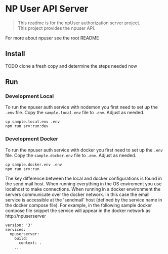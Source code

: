 # NP User API Server

> This readme is for the npUser authorization server project.  
> This project provides the npuser API.

For more about npuser see the root README

## Install

TODO clone a fresh copy and determine the steps needed now

## Run

### Development Local

To run the npuser auth service with nodemon you first need to set up the ```.env``` file.
Copy the ```sample.local.env``` file to ```.env```.  Adjust as needed.

```
cp sample.local.env .env
npm run srv:run:dev
```

### Development Docker


To run the npuser auth service with docker you first need to set up the ```.env``` file.
Copy the ```sample.docker.env``` file to ```.env```.  Adjust as needed.

```
cp sample.docker.env .env
npm run srv:run
```

The key difference between the local and docker configurations is found in the send mail host. 
When running everything in the OS enviroment you use localhost to make connections.
When running in a docker environment the servers communicate over the docker network.
In this case the email service is accessible at the 'sendmail' host (defined by the 
service name in the docker compose file).  For example, in the following sample 
docker compose file snippet the service will appear in the docker network as http://npuserserver

```
version: '3'
services:
  npuserserver:
    build:
      context: .
    ...
```


